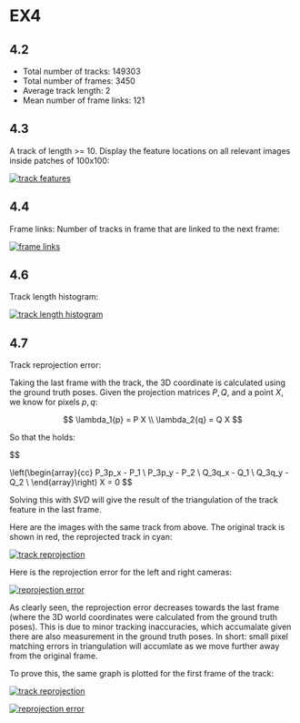 # EX4

## 4.2
- Total number of tracks: 149303
- Total number of frames: 3450
- Average track length: 2 
- Mean number of frame links: 121

## 4.3
A track of length >= 10. Display the feature locations on all relevant images inside patches of 100x100:

[![track features](../outputs/ex4/track_patches.png "track features")](../outputs/ex4/track_patches.png)


## 4.4
Frame links: Number of tracks in frame that are linked to the next frame:

[![frame links](../outputs/ex4/frame_links.png "frame links")](../outputs/ex4/frame_links.png)

## 4.6
Track length histogram:

[![track length histogram](../outputs/ex4/track_length_hist.png "track length histogram")](../outputs/ex4/track_length_hist.png)

## 4.7
Track reprojection error:

Taking the last frame with the track, the 3D coordinate is calculated using the ground truth poses. 
Given the projection matrices $P, Q$, and a point $X$, we know for pixels $p, q$: 

$$ 
\lambda_1{p} = P X \\
\lambda_2{q} = Q X
$$

So that the holds:

$$

\left(\begin{array}{cc} 
P_3p_x - P_1 \\
P_3p_y - P_2 \\
Q_3q_x - Q_1 \\
Q_3q_y - Q_2 \\
\end{array}\right)
X = 0
$$

Solving this with $SVD$ will give the result of the triangulation of the track feature in the last frame.

Here are the images with the same track from above. The original track is shown in red, the reprojected track in cyan:

[![track reprojection](../outputs/ex4/track_reproj_from_last_frame.png "track reprojection")](../outputs/ex4/track_reproj_from_last_frame.png)

Here is the reprojection error for the left and right cameras:

[![reprojection error](../outputs/ex4/track_reproj_err_from_last_frame_plot.png "reprojection error")](../outputs/ex4/track_reproj_err_from_last_frame_plot.png)

As clearly seen, the reprojection error decreases towards the last frame (where the 3D world coordinates were calculated from the ground truth poses). This is due to minor tracking inaccuracies, which accumalate given there are also measurement in the ground truth poses.
In short: small pixel matching errors in triangulation will accumlate as we move further away from the original frame.

To prove this, the same graph is plotted for the first frame of the track:

[![track reprojection](../outputs/ex4/track_reproj_from_first_frame.png "track reprojection")](../outputs/ex4/track_reproj_from_first_frame.png)

[![reprojection error](../outputs/ex4/track_reproj_err_from_first_frame_plot.png "reprojection error")](../outputs/ex4/track_reproj_err_from_first_frame_plot.png)
